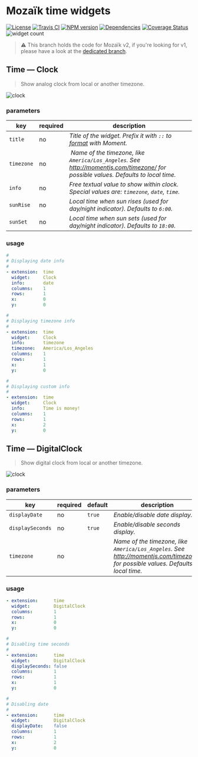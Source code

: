 # Mozaïk time widgets

[![License][license-image]][license-url]
[![Travis CI][travis-image]][travis-url]
[![NPM version][npm-image]][npm-url]
[![Dependencies][gemnasium-image]][gemnasium-url]
[![Coverage Status][coverage-image]][coverage-url]
![widget count][widget-count-image]

> :warning: This branch holds the code for Mozaïk v2, if you're looking for v1,
> please have a look at the [dedicated branch](https://github.com/plouc/mozaik-ext-time/tree/mozaik-1). 

## Time — Clock

> Show analog clock from local or another timezone.

![clock](https://raw.githubusercontent.com/plouc/mozaik-ext-time/mozaik-2/preview/time.clock.png)

### parameters

key        | required | description
-----------|----------|----------------------------------------------------
`title`    | no       | *Title of the widget. Prefix it with `::` to [format](http://momentjs.com/docs/#/displaying/format/) with Moment.*
`timezone` | no       | *Name of the timezone, like `America/Los_Angeles`. See http://momentjs.com/timezone/ for possible values. Defaults to local time.*
`info`     | no       | *Free textual value to show within clock. Special values are: `timezone`, `date`, `time`.*
`sunRise`  | no       | *Local time when sun rises (used for day/night indicator). Defaults to `6:00`.*
`sunSet`   | no       | *Local time when sun sets (used for day/night indicator). Defaults to `18:00`.*

### usage

``` yaml
#
# Displaying date info
#
- extension:  time
  widget:     Clock
  info:       date
  columns:    1
  rows:       1
  x:          0
  y:          0

#
# Displaying timezone info
#  
- extension:  time
  widget:     Clock
  info:       timezone
  timezone:   America/Los_Angeles
  columns:    1
  rows:       1
  x:          1
  y:          0

#
# Displaying custom info
#  
- extension:  time
  widget:     Clock
  info:       Time is money!
  columns:    1
  rows:       1
  x:          2
  y:          0
```


## Time — DigitalClock

> Show digital clock from local or another timezone.

![clock](https://raw.githubusercontent.com/plouc/mozaik-ext-time/mozaik-2/preview/time.digital_clock.png)

### parameters

key              | required | default | description
-----------------|----------|---------|------------------------------------------
`displayDate`    | no       | `true`  | *Enable/disable date display.*
`displaySeconds` | no       | `true`  | *Enable/disable seconds display.*
`timezone`       | no       |         | *Name of the timezone, like `America/Los_Angeles`. See http://momentjs.com/timezone/ for possible values. Defaults to local time.*

### usage

``` yaml
- extension:      time
  widget:         DigitalClock
  columns:        1
  rows:           1
  x:              0
  y:              0

#
# Disabling time seconds
#  
- extension:      time
  widget:         DigitalClock
  displaySeconds: false
  columns:        1
  rows:           1
  x:              1
  y:              0

#
# Disabling date
#
- extension:      time
  widget:         DigitalClock
  displayDate:    false
  columns:        1
  rows:           1
  x:              2
  y:              0
```


[license-image]: https://img.shields.io/github/license/plouc/mozaik-ext-time.svg?style=flat-square
[license-url]: https://github.com/plouc/mozaik-ext-time/blob/master/LICENSE.md
[travis-image]: https://img.shields.io/travis/plouc/mozaik-ext-time.svg?style=flat-square
[travis-url]: https://travis-ci.org/plouc/mozaik-ext-time
[npm-image]: https://img.shields.io/npm/v/@mozaik/ext-time.svg?style=flat-square
[npm-url]: https://www.npmjs.com/package/@mozaik/ext-time
[gemnasium-image]: https://img.shields.io/gemnasium/plouc/mozaik-ext-time.svg?style=flat-square
[gemnasium-url]: https://gemnasium.com/plouc/mozaik-ext-time
[coverage-image]: https://img.shields.io/coveralls/plouc/mozaik-ext-time.svg?style=flat-square
[coverage-url]: https://coveralls.io/github/plouc/mozaik-ext-time
[widget-count-image]: https://img.shields.io/badge/widgets-x2-green.svg?style=flat-square

